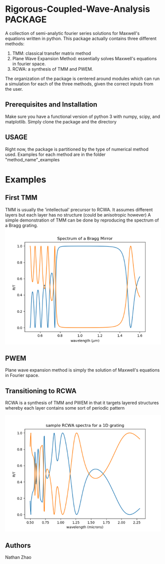 # Rigorous-Coupled-Wave-Analysis PACKAGE
A collection of semi-analytic fourier series solutions for Maxwell's equations written in python.
This package actually contains three different methods:
1) TMM: classical transfer matrix method
2) Plane Wave Expansion Method: essentially solves Maxwell's equations in fourier space.
3) RCWA: a synthesis of TMM and PWEM.

The organization of the package is centered around modules which can run a simulation for each of the three methods, given the correct inputs from the user. 

## Prerequisites and Installation
Make sure you have a functional version of python 3 with numpy, scipy, and matplotlib.
Simply clone the package and the directory

## USAGE
Right now, the package is partitioned by the type of numerical method used. Examples for each method are in the folder "method_name"_examples

# Examples
## First TMM
TMM is usually the 'intellectual' precursor to RCWA. It assumes different layers but each layer has no structure (could be anisotropic however)
A simple demonstration of TMM can be done by reproducing the spectrum of a Bragg grating.
![Alt Text](./img/bragg_TMM.png)

## PWEM
Plane wave expansion method is simply the solution of Maxwell's equations in Fourier space.

## Transitioning to RCWA
RCWA is a synthesis of TMM and PWEM in that it targets layered structures whereby each layer contains some sort of periodic pattern

![Alt Text](./img/sample_1D_grating_spectra.png)

## Authors
Nathan Zhao
